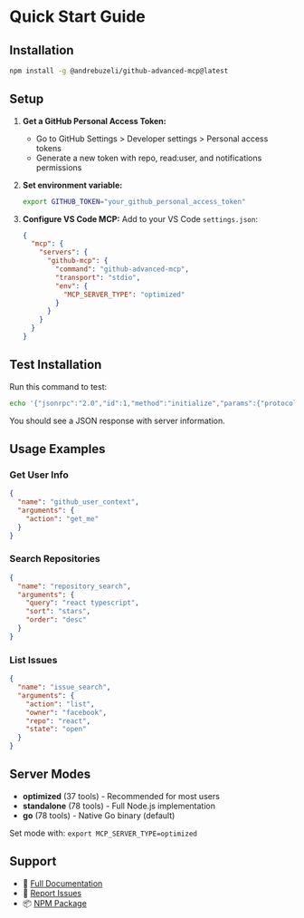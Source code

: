 # Quick Start Guide

## Installation

```bash
npm install -g @andrebuzeli/github-advanced-mcp@latest
```

## Setup

1. **Get a GitHub Personal Access Token:**
   - Go to GitHub Settings > Developer settings > Personal access tokens
   - Generate a new token with repo, read:user, and notifications permissions

2. **Set environment variable:**
   ```bash
   export GITHUB_TOKEN="your_github_personal_access_token"
   ```

3. **Configure VS Code MCP:**
   Add to your VS Code `settings.json`:
   ```json
   {
     "mcp": {
       "servers": {
         "github-mcp": {
           "command": "github-advanced-mcp",
           "transport": "stdio",
           "env": {
             "MCP_SERVER_TYPE": "optimized"
           }
         }
       }
     }
   }
   ```

## Test Installation

Run this command to test:
```bash
echo '{"jsonrpc":"2.0","id":1,"method":"initialize","params":{"protocolVersion":"2025-03-26"}}' | github-advanced-mcp
```

You should see a JSON response with server information.

## Usage Examples

### Get User Info
```json
{
  "name": "github_user_context",
  "arguments": {
    "action": "get_me"
  }
}
```

### Search Repositories
```json
{
  "name": "repository_search",
  "arguments": {
    "query": "react typescript",
    "sort": "stars",
    "order": "desc"
  }
}
```

### List Issues
```json
{
  "name": "issue_search",
  "arguments": {
    "action": "list",
    "owner": "facebook",
    "repo": "react",
    "state": "open"
  }
}
```

## Server Modes

- **optimized** (37 tools) - Recommended for most users
- **standalone** (78 tools) - Full Node.js implementation  
- **go** (78 tools) - Native Go binary (default)

Set mode with: `export MCP_SERVER_TYPE=optimized`

## Support

- 📖 [Full Documentation](README.md)
- 🐛 [Report Issues](https://github.com/Andre-Buzeli/github-mcp-server/issues)
- 📦 [NPM Package](https://www.npmjs.com/package/@andrebuzeli/github-advanced-mcp)